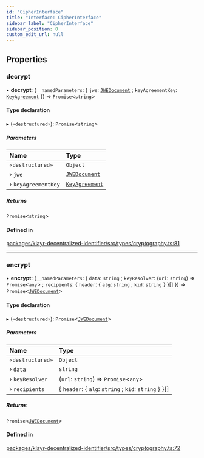 ```yaml
---
id: "CipherInterface"
title: "Interface: CipherInterface"
sidebar_label: "CipherInterface"
sidebar_position: 0
custom_edit_url: null
---
```


## Properties

### decrypt

• **decrypt**: (`__namedParameters`: { `jwe`: [`JWEDocument`](JWEDocument.md) ; `keyAgreementKey`: [`KeyAgreement`](../modules.md#keyagreement)  }) => `Promise`<`string`\>

#### Type declaration

▸ (`«destructured»`): `Promise`<`string`\>

##### Parameters

| Name | Type |
| :------ | :------ |
| `«destructured»` | `Object` |
| › `jwe` | [`JWEDocument`](JWEDocument.md) |
| › `keyAgreementKey` | [`KeyAgreement`](../modules.md#keyagreement) |

##### Returns

`Promise`<`string`\>

#### Defined in

[packages/klayr-decentralized-identifier/src/types/cryptography.ts:81](https://github.com/aldhosutra/klayr-did/blob/4de9da3/packages/klayr-decentralized-identifier/src/types/cryptography.ts#L81)

___

### encrypt

• **encrypt**: (`__namedParameters`: { `data`: `string` ; `keyResolver`: (`url`: `string`) => `Promise`<`any`\> ; `recipients`: { `header`: { `alg`: `string` ; `kid`: `string`  }  }[]  }) => `Promise`<[`JWEDocument`](JWEDocument.md)\>

#### Type declaration

▸ (`«destructured»`): `Promise`<[`JWEDocument`](JWEDocument.md)\>

##### Parameters

| Name | Type |
| :------ | :------ |
| `«destructured»` | `Object` |
| › `data` | `string` |
| › `keyResolver` | (`url`: `string`) => `Promise`<`any`\> |
| › `recipients` | { `header`: { `alg`: `string` ; `kid`: `string`  }  }[] |

##### Returns

`Promise`<[`JWEDocument`](JWEDocument.md)\>

#### Defined in

[packages/klayr-decentralized-identifier/src/types/cryptography.ts:72](https://github.com/aldhosutra/klayr-did/blob/4de9da3/packages/klayr-decentralized-identifier/src/types/cryptography.ts#L72)
